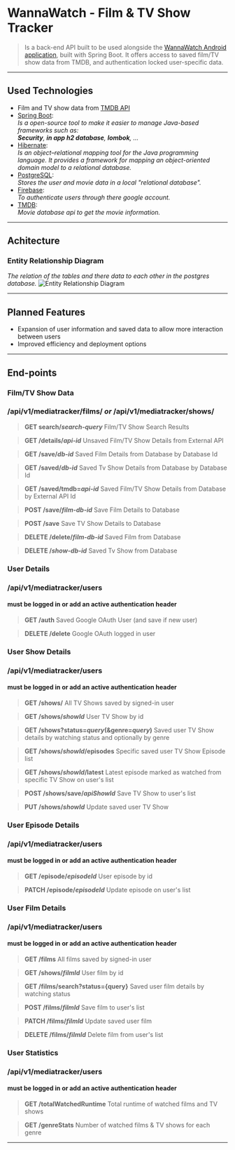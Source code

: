 # WannaWatch - Film & TV Show Tracker

>Is a back-end API built to be used alongside the [WannaWatch Android application](https://github.com/dsciocan/media-tracker-front), built with Spring Boot. 
> It offers access to saved film/TV show data from TMDB, and authentication locked user-specific data.  

---


## Used Technologies

- Film and TV show data from [TMDB API](https://developer.themoviedb.org/reference/intro/getting-started)
- [Spring Boot](https://spring.io/projects/spring-boot):  
  *Is a open-source tool to make it easier to manage Java-based frameworks such as:  
  **Security**, **in app h2 database**, **lombok**, ...*
- [Hibernate](https://hibernate.org/):  
  *Is an object–relational mapping tool for the Java programming language. It provides a framework for mapping an object-oriented domain model to a relational database.*
- [PostgreSQL](https://www.postgresql.org/):  
  *Stores the user and movie data in a local "relational database".*
- [Firebase](https://firebase.google.com/):  
  *To authenticate users through there google account.*
- [TMDB](https://developer.themoviedb.org/docs/getting-started):  
  *Movie database api to get the movie information.*


--- 

## Achitecture

### Entity Relationship Diagram
*The relation of the tables and there data to each other in the postgres database.*
![Entity Relationship Diagram](./img/Entity%20Relationship%20Diagram.jpg)


---
## Planned Features
- Expansion of user information and saved data to allow more interaction between users
- Improved efficiency and deployment options

---

## End-points

### Film/TV Show Data
### /api/v1/mediatracker/films/ *or* /api/v1/mediatracker/shows/
> **GET search/*search-query*** Film/TV Show Search Results

> **GET /details/*api-id*** Unsaved Film/TV Show Details from External API

> **GET /save/*db-id*** Saved Film Details from Database by Database Id

> **GET /saved/*db-id*** Saved Tv Show Details from Database by Database Id

> **GET /saved/tmdb=*api-id*** Saved Film/TV Show Details from Database by External API Id

> **POST /save/*film-db-id*** Save Film Details to Database

> **POST /save** Save TV Show Details to Database

> **DELETE /delete/*film-db-id*** Saved Film from Database

> **DELETE /*show-db-id*** Saved Tv Show from Database


### User Details
### /api/v1/mediatracker/users
#### must be logged in or add an active authentication header

> **GET /auth** Saved Google OAuth User (and save if new user)

> **DELETE /delete** Google OAuth logged in user

### User Show Details
### /api/v1/mediatracker/users
#### must be logged in or add an active authentication header

> **GET /shows/** All TV Shows saved by signed-in user

> **GET /shows/*showId*** User TV Show by id

> **GET /shows?status=*query*(&genre=*query*)** Saved user TV Show details by watching status and optionally by genre

> **GET /shows/*showId*/episodes** Specific saved user TV Show Episode list

> **GET /shows/*showId*/latest** Latest episode marked as watched from specific TV Show on user's list

> **POST /shows/save/*apiShowId*** Save TV Show to user's list

> **PUT /shows/*showId*** Update saved user TV Show


### User Episode Details
### /api/v1/mediatracker/users
#### must be logged in or add an active authentication header

> **GET /episode/*episodeId*** User episode by id

> **PATCH /episode/*episodeId*** Update episode on user's list


### User Film Details
### /api/v1/mediatracker/users
#### must be logged in or add an active authentication header

> **GET /films** All films saved by signed-in user

> **GET /shows/*filmId*** User film by id

> **GET /films/search?status={query}** Saved user film details by watching status

> **POST /films/*filmId*** Save film to user's list

> **PATCH /films/*filmId*** Update saved user film

> **DELETE /films/*filmId*** Delete film from user's list


### User Statistics
### /api/v1/mediatracker/users
#### must be logged in or add an active authentication header

> **GET /totalWatchedRuntime** Total runtime of watched films and TV shows

> **GET /genreStats** Number of watched films & TV shows for each genre

---
